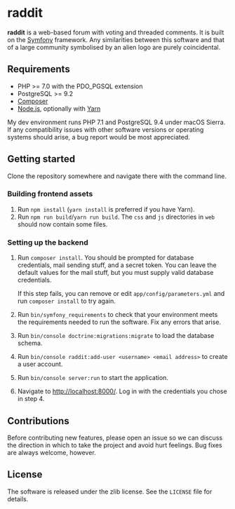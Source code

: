 raddit
======

**raddit** is a web-based forum with voting and threaded comments. It is built
on the [Symfony](https://symfony.com/) framework. Any similarities between this
software and that of a large community symbolised by an alien logo are purely
coincidental.

## Requirements

* PHP >= 7.0 with the PDO_PGSQL extension
* PostgreSQL >= 9.2
* [Composer](https://getcomposer.org/)
* [Node.js](https://nodejs.org/en/), optionally with [Yarn](https://yarnpkg.com)

My dev environment runs PHP 7.1 and PostgreSQL 9.4 under macOS Sierra. If any
compatibility issues with other software versions or operating systems should
arise, a bug report would be most appreciated.

## Getting started

Clone the repository somewhere and navigate there with the command line.

### Building frontend assets

1. Run `npm install` (`yarn install` is preferred if you have Yarn).
2. Run `npm run build`/`yarn run build`. The `css` and `js` directories in `web`
   should now contain some files.

### Setting up the backend

1. Run `composer install`. You should be prompted for database credentials, mail
   sending stuff, and a secret token. You can leave the default values for the
   mail stuff, but you must supply valid database credentials.

   If this step fails, you can remove or edit `app/config/parameters.yml` and
   run `composer install` to try again.
2. Run `bin/symfony_requirements` to check that your environment meets the
   requirements needed to run the software. Fix any errors that arise.
3. Run `bin/console doctrine:migrations:migrate` to load the database schema.
4. Run `bin/console raddit:add-user <username> <email address>` to create a user
   account.
5. Run `bin/console server:run` to start the application.
6. Navigate to <http://localhost:8000/>. Log in with the credentials you chose
   in step 4.

## Contributions

Before contributing new features, please open an issue so we can discuss the
direction in which to take the project and avoid hurt feelings. Bug fixes are 
always welcome, however.

## License

The software is released under the zlib license. See the `LICENSE` file for 
details.
